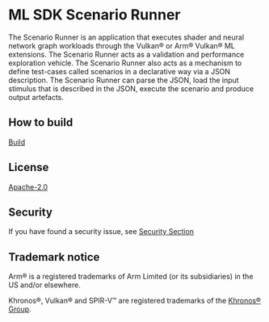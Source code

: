 # ML SDK Scenario Runner

The Scenario Runner is an application that executes shader and neural network
graph workloads through the Vulkan® or Arm® Vulkan® ML extensions. The
Scenario Runner acts as a validation and performance exploration vehicle. The
Scenario Runner also acts as a mechanism to define test-cases called scenarios
in a declarative way via a JSON description. The Scenario Runner can parse the
JSON, load the input stimulus that is described in the JSON, execute the
scenario and produce output artefacts.

## How to build

[Build](BUILD.md)

## License

[Apache-2.0](LICENSES/Apache-2.0.txt)

## Security

If you have found a security issue, see [Security Section](SECURITY.md)

## Trademark notice

Arm® is a registered trademarks of Arm Limited (or its subsidiaries) in the US
and/or elsewhere.

Khronos®, Vulkan® and SPIR-V™ are registered trademarks of the
[Khronos® Group](https://www.khronos.org/legal/trademarks).
